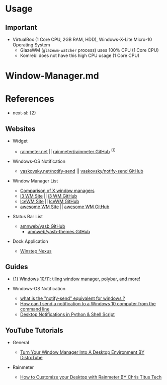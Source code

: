 # Usage

## Important

* VirtualBox (1 Core CPU, 2GB RAM, HDD), Windows-X-Lite Micro-10 Operating System
  * GlazeWM (`glazewm-watcher` process) uses 100% CPU (1 Core CPU)
  * Komrebi does not have this high CPU usage (1 Core CPU)

# Window-Manager.md

# References

* next-sl: {2}

## Websites

* Widget
  * [rainmeter.net](https://www.rainmeter.net/) || [rainmeter/rainmeter GitHub](https://github.com/rainmeter/rainmeter) <sup>{1}</sup>

* Windows-OS Notification
  * [vaskovsky.net/notify-send](https://vaskovsky.net/notify-send/) || [vaskovsky/notify-send GitHub](https://github.com/vaskovsky/notify-send)

* Window Manager List
  * [Comparison of X window managers](https://en.wikipedia.org/wiki/Comparison_of_X_window_managers)
  * [i3 WM Site](https://i3wm.org/) || [i3 WM GitHub](https://github.com/i3/i3)
  * [IceWM Site](https://ice-wm.org/) || [IceWM GitHub](https://github.com/ice-wm/icewm)
  * [awesome WM Site](https://awesomewm.org/) || [awesome WM GitHub](https://github.com/awesomeWM/awesome)

* Status Bar List
  * [amnweb/yasb GitHub](https://github.com/amnweb/yasb)
    * [amnweb/yasb-themes GitHub](https://github.com/amnweb/yasb-themes)

* Dock Application
  * [Winstep Nexus](https://www.winstep.net/nexus.asp)

## Guides

* {1} [Windows 10/11: tiling window manager, polybar, and more!](https://www.reddit.com/r/WindowsHacking/comments/uumlu1/windows_1011_tiling_window_manager_polybar_and/)

* Windows-OS Notification
  * [what is the "notify-send" equivalent for windows ?](https://stackoverflow.com/questions/39535937/what-is-the-notify-send-equivalent-for-windows)
  * [How can I send a notification to a Windows 10 computer from the command line](https://superuser.com/questions/1179758/how-can-i-send-a-notification-to-a-windows-10-computer-from-the-command-line)
  * [Desktop Notifications in Python & Shell Script](https://medium.com/oceanize-geeks/desktop-notifications-in-python-shell-script-ae58a49c0baa)

## YouTube Tutorials
  
* General
  * [Turn Your Window Manager Into A Desktop Environment BY DistroTube](https://www.youtube.com/watch?v=FX26s8INUYo)

* Rainmeter
  * [How to Customize your Desktop with Rainmeter BY Chris Titus Tech](https://www.youtube.com/watch?v=WROzWPK3iw8)
